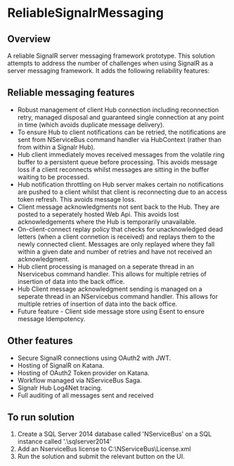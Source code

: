 # ReliableSignalrMessaging

## Overview

A reliable SignalR server messaging framework prototype. This solution attempts to address the number of challenges when using SignalR as a server messaging framework.  It adds the following reliability features:

## Reliable messaging features

 * Robust management of client Hub connection including reconnection retry, managed disposal and guaranteed single connection at any point in time (which avoids duplicate message delivery).
 * To ensure Hub to client notifications can be retried, the notifications are sent from NServiceBus command handler via HubContext (rather than from within a Signalr Hub).
 * Hub client immediately moves received messages from the volatile ring buffer to a persistent queue before processing. This avoids message loss if a client reconnects whilst messages are sitting in the buffer waiting to be processed.
 * Hub notification throttling on Hub server makes certain no notifications are pushed to a client whilst that client is reconnecting due to an access token refresh. This avoids message loss.
 * Client message acknowledgments not sent back to the Hub. They are posted to a seperately hosted Web Api.  This avoids lost acknowledgements where the Hub is temporarily unavailable.
 * On-client-connect replay policy that checks for unacknowledged dead letters (when a client connetion is received) and replays them to the newly connected client. Messages are only replayed where they fall within a given date and number of retries and have not received an acknowledgment.
 * Hub client processing is managed on a seperate thread in an Nservicebus command handler. This allows for multiple retries of insertion of data into the back office.
 * Hub Client message acknowledgment sending is managed on a seperate thread in an NServicebus command handler.  This allows for multiple retries of insertion of data into the back office.
 * Future feature - Client side message store using Esent to ensure message Idempotency.

## Other features

* Secure SignalR connections using OAuth2 with JWT.
* Hosting of SignalR on Katana.
* Hosting of OAuth2 Token provider on Katana.
* Workflow managed via NServiceBus Saga.
* Signalr Hub Log4Net tracing.
* Full auditing of all messages sent and received

## To run solution

1. Create a SQL Server 2014 database called 'NServiceBus' on a SQL instance called '.\sqlserver2014'
2. Add an NserviceBus license to C:\NServiceBus\License.xml
3. Run the solution and submit the relevant button on the UI.
